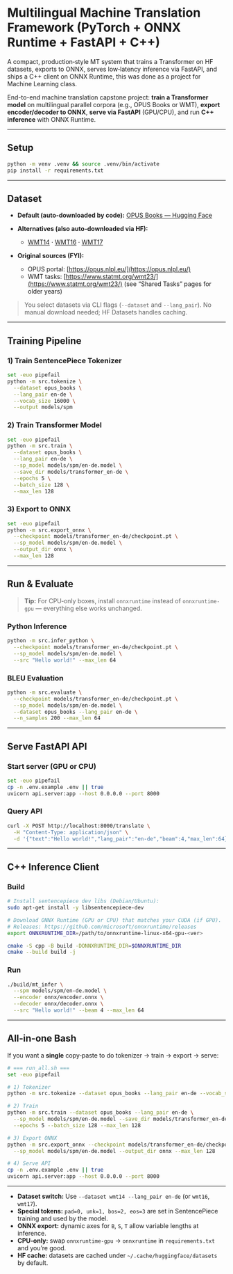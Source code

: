 # Multilingual Machine Translation Framework (PyTorch + ONNX Runtime + FastAPI + C++)

 A compact, production‑style MT system that trains a Transformer on HF datasets, exports to ONNX, serves low‑latency inference via FastAPI, and ships a C++ client on ONNX Runtime, this was done as a project for Machine Learning class.

End-to-end machine translation capstone project: **train a Transformer model** on multilingual parallel corpora (e.g., OPUS Books or WMT), **export encoder/decoder to ONNX**, **serve via FastAPI** (GPU/CPU), and run **C++ inference** with ONNX Runtime.

---

## Setup

```bash
python -m venv .venv && source .venv/bin/activate
pip install -r requirements.txt
```

---

## Dataset

* **Default (auto‑downloaded by code):** [OPUS Books — Hugging Face](https://huggingface.co/datasets/opus_books)
* **Alternatives (also auto‑downloaded via HF):**

  * [WMT14](https://huggingface.co/datasets/wmt14) · [WMT16](https://huggingface.co/datasets/wmt16) · [WMT17](https://huggingface.co/datasets/wmt17)
* **Original sources (FYI):**

  * OPUS portal: [https://opus.nlpl.eu/](https://opus.nlpl.eu/)
  * WMT tasks: [https://www.statmt.org/wmt23/](https://www.statmt.org/wmt23/) (see “Shared Tasks” pages for older years)

> You select datasets via CLI flags (`--dataset` and `--lang_pair`). No manual download needed; HF Datasets handles caching.

---

## Training Pipeline


### 1) Train SentencePiece Tokenizer

```bash
set -euo pipefail
python -m src.tokenize \
  --dataset opus_books \
  --lang_pair en-de \
  --vocab_size 16000 \
  --output models/spm
```

### 2) Train Transformer Model

```bash
set -euo pipefail
python -m src.train \
  --dataset opus_books \
  --lang_pair en-de \
  --sp_model models/spm/en-de.model \
  --save_dir models/transformer_en-de \
  --epochs 5 \
  --batch_size 128 \
  --max_len 128
```

### 3) Export to ONNX

```bash
set -euo pipefail
python -m src.export_onnx \
  --checkpoint models/transformer_en-de/checkpoint.pt \
  --sp_model models/spm/en-de.model \
  --output_dir onnx \
  --max_len 128
```

---

## Run & Evaluate

> **Tip:** For CPU‑only boxes, install `onnxruntime` instead of `onnxruntime-gpu` — everything else works unchanged.

### Python Inference

```bash
python -m src.infer_python \
  --checkpoint models/transformer_en-de/checkpoint.pt \
  --sp_model models/spm/en-de.model \
  --src "Hello world!" --max_len 64
```

### BLEU Evaluation

```bash
python -m src.evaluate \
  --checkpoint models/transformer_en-de/checkpoint.pt \
  --sp_model models/spm/en-de.model \
  --dataset opus_books --lang_pair en-de \
  --n_samples 200 --max_len 64
```

---

## Serve FastAPI API

### Start server (GPU or CPU)

```bash
set -euo pipefail
cp -n .env.example .env || true
uvicorn api.server:app --host 0.0.0.0 --port 8000
```

### Query API

```bash
curl -X POST http://localhost:8000/translate \
  -H "Content-Type: application/json" \
  -d '{"text":"Hello world!","lang_pair":"en-de","beam":4,"max_len":64}'
```

---

## C++ Inference Client

### Build

```bash
# Install sentencepiece dev libs (Debian/Ubuntu):
sudo apt-get install -y libsentencepiece-dev

# Download ONNX Runtime (GPU or CPU) that matches your CUDA (if GPU).
# Releases: https://github.com/microsoft/onnxruntime/releases
export ONNXRUNTIME_DIR=/path/to/onnxruntime-linux-x64-gpu-<ver>

cmake -S cpp -B build -DONNXRUNTIME_DIR=$ONNXRUNTIME_DIR
cmake --build build -j
```

### Run

```bash
./build/mt_infer \
  --spm models/spm/en-de.model \
  --encoder onnx/encoder.onnx \
  --decoder onnx/decoder.onnx \
  --src "Hello world!" --beam 4 --max_len 64
```

---

## All‑in‑one Bash 

If you want a **single** copy‑paste to do tokenizer → train → export → serve:

```bash
# === run_all.sh ===
set -euo pipefail

# 1) Tokenizer
python -m src.tokenize --dataset opus_books --lang_pair en-de --vocab_size 16000 --output models/spm

# 2) Train
python -m src.train --dataset opus_books --lang_pair en-de \
  --sp_model models/spm/en-de.model --save_dir models/transformer_en-de \
  --epochs 5 --batch_size 128 --max_len 128

# 3) Export ONNX
python -m src.export_onnx --checkpoint models/transformer_en-de/checkpoint.pt \
  --sp_model models/spm/en-de.model --output_dir onnx --max_len 128

# 4) Serve API
cp -n .env.example .env || true
uvicorn api.server:app --host 0.0.0.0 --port 8000
```

---


* **Dataset switch:** Use `--dataset wmt14 --lang_pair en-de` (or `wmt16`, `wmt17`).
* **Special tokens:** `pad=0, unk=1, bos=2, eos=3` are set in SentencePiece training and used by the model.
* **ONNX export:** dynamic axes for `B`, `S`, `T` allow variable lengths at inference.
* **CPU‑only:** swap `onnxruntime-gpu` → `onnxruntime` in `requirements.txt` and you’re good.
* **HF cache:** datasets are cached under `~/.cache/huggingface/datasets` by default.
